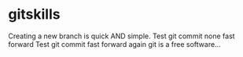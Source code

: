 # gitskills
Creating a new branch is quick AND simple.
Test git commit none fast forward
Test git commit fast forward again
git is a free software...
